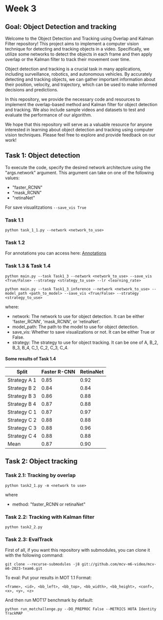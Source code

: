 # Week 3

## Goal: Object Detection and tracking

Welcome to the Object Detection and Tracking using Overlap and Kalman Filter repository! This project aims to implement a computer vision technique for detecting and tracking objects in a video. Specifically, we utilize some networks to detect the objects in each frame and then apply overlap or the Kalman filter to track their movement over time.

Object detection and tracking is a crucial task in many applications, including surveillance, robotics, and autonomous vehicles. By accurately detecting and tracking objects, we can gather important information about their position, velocity, and trajectory, which can be used to make informed decisions and predictions.

In this repository, we provide the necessary code and resources to implement the overlap-based method and Kalman filter for object detection and tracking. We also include sample videos and datasets to test and evaluate the performance of our algorithm.

We hope that this repository will serve as a valuable resource for anyone interested in learning about object detection and tracking using computer vision techniques. Please feel free to explore and provide feedback on our work!
## Task 1: Object detection

To execute the code, specify the desired network architecture using the "args.network" argument. This argument can take on one of the following values:

- "faster_RCNN"
- "mask_RCNN"
- "retinaNet"

For save visualitzations ```--save_vis True```

###  Task 1.1 

```
python task_1_1.py --network <network_to_use>
```
###  Task 1.2

For annotations you can access here: [Annotations](https://github.com/mcv-m6-video/mcv-m6-2023-team6/tree/main/week3/Results/Task_1_2_CVAT)

### Task 1.3 & Task 1.4

```
python main.py --task Task1_3 --network <network_to_use> --save_vis <True/False> --strategy <strategy_to_use> --lr <learning_rate>
```
```
python main.py --task Task1_3_inference --network <network_to_use> --model_path <path_to_model> --save_vis <True/False> --strategy <strategy_to_use>
```
where:
- network: The network to use for object detection. It can be either 'faster_RCNN', 'mask_RCNN', or 'retinaNet'.
- model_path: The path to the model to use for object detection.
- save_vis: Whether to save visualizations or not. It can be either True or False.
- strategy: The strategy to use for object tracking. It can be one of A, B_2, B_3, B_4, C_1, C_2, C_3, C_4.  
  
#### Some results of Task 1.4
| Split	| Faster R-CNN | RetinaNet |
| ------------- | ------------- | ------------- |
| Strategy A  1	| 0.85	| 0.92
| Strategy B  2	| 0.84	| 0.84
| Strategy B  3	| 0.86	| 0.88
| Strategy B  4	| 0.87	| 0.88
| Strategy C  1	| 0.87	| 0.97
| Strategy C  2	| 0.88	| 0.88
| Strategy C  3	| 0.88	| 0.96
| Strategy C  4	| 0.88	| 0.88
| Mean	| 0.87	| 0.90


##  Task 2: Object tracking

###  Task 2.1: Tracking by overlap
```
python task2_1.py -m <network to use>
```
where
- method: "faster_RCNN or retinaNet"

###  Task 2.2: Tracking with Kalman filter

```
python task2_2.py
```

###  Task 2.3: EvalTrack

First of all, if you want this repository with submodules, you can clone it with the following command:

``` 
git clone --recurse-submodules -j8 git://github.com/mcv-m6-video/mcv-m6-2023-team6.git
```

To eval: Put your results in MOT 1.1 Format:
```
<frame>, <id>, <bb_left>, <bb_top>, <bb_width>, <bb_height>, <conf>, <x>, <y>, <z>
````
And then run MOT17 benchmark by default:
```
python run_motchallenge.py --DO_PREPROC False --METRICS HOTA Identity TrackMAP
```



